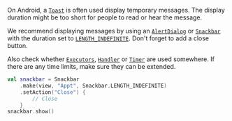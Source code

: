 On Android, a [`Toast`](https://developer.android.com/reference/android/widget/Toast) is often used display temporary messages. The display duration might be too short for people to read or hear the message.

We recommend displaying messages by using an [`AlertDialog`](https://developer.android.com/reference/androidx/appcompat/app/AlertDialog) or [`Snackbar`](https://developer.android.com/reference/com/google/android/material/snackbar/Snackbar) with the duration set to [`LENGTH_INDEFINITE`](https://developer.android.com/reference/com/google/android/material/snackbar/BaseTransientBottomBar#LENGTH_INDEFINITE). Don't forget to add a close button.

Also check whether [`Executors`](https://developer.android.com/reference/java/util/concurrent/Executors), [`Handler`](https://developer.android.com/reference/android/os/Handler) or [`Timer`](https://developer.android.com/reference/java/util/Timer) are used somewhere. If there are any time limits, make sure they can be extended.

```kotlin
val snackbar = Snackbar
    .make(view, "Appt", Snackbar.LENGTH_INDEFINITE)
    .setAction("Close") {
        // Close
    }
snackbar.show()
```

